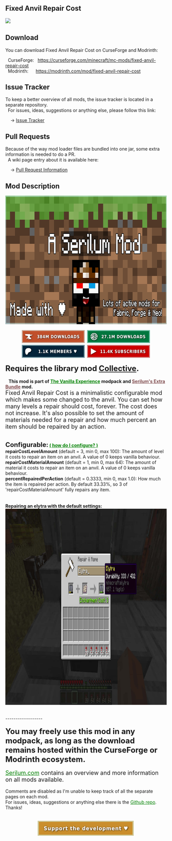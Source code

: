 <h2>Fixed Anvil Repair Cost</h2>
<p><a href="https://github.com/Serilum/Fixed-Anvil-Repair-Cost"><img src="https://serilum.com/assets/data/logo/fixed-anvil-repair-cost.png"></a></p><h2>Download</h2>
<p>You can download Fixed Anvil Repair Cost on CurseForge and Modrinth:</p><p>&nbsp;&nbsp;CurseForge: &nbsp;&nbsp;<a href="https://curseforge.com/minecraft/mc-mods/fixed-anvil-repair-cost">https://curseforge.com/minecraft/mc-mods/fixed-anvil-repair-cost</a><br>&nbsp;&nbsp;Modrinth: &nbsp;&nbsp;&nbsp;&nbsp;&nbsp;<a href="https://modrinth.com/mod/fixed-anvil-repair-cost">https://modrinth.com/mod/fixed-anvil-repair-cost</a></p>
<h2>Issue Tracker</h2>
<p>To keep a better overview of all mods, the issue tracker is located in a separate repository.<br>&nbsp;&nbsp;For issues, ideas, suggestions or anything else, please follow this link:</p>
<p>&nbsp;&nbsp;&nbsp;&nbsp;-> <a href="https://serilum.com/url/issue-tracker">Issue Tracker</a></p>
<h2>Pull Requests</h2>
<p>Because of the way mod loader files are bundled into one jar, some extra information is needed to do a PR.<br>&nbsp;&nbsp;A wiki page entry about it is available here:</p>
<p>&nbsp;&nbsp;&nbsp;&nbsp;-> <a href="https://serilum.com/url/pull-requests">Pull Request Information</a></p>
<h2>Mod Description</h2>
<p style="text-align:center"><a href="https://serilum.com/" target="_blank" rel="nofollow"><img src="https://github.com/Serilum/.cdn/raw/main/description/header/header.png" alt="" width="838" height="400"></a></p>
<p style="text-align:center"><a href="https://curseforge.com/members/serilum/projects" target="_blank" rel="nofollow"><img src="https://raw.githubusercontent.com/Serilum/.data-workflow/main/badges/svg/curseforge.svg" width="200"></a> <a href="https://modrinth.com/user/Serilum" target="_blank" rel="nofollow"><img src="https://raw.githubusercontent.com/Serilum/.data-workflow/main/badges/svg/modrinth.svg" width="200"></a> <a href="https://patreon.com/serilum" target="_blank" rel="nofollow"><img src="https://raw.githubusercontent.com/Serilum/.data-workflow/main/badges/svg/patreon.svg" width="200"></a> <a href="https://youtube.com/@serilum" target="_blank" rel="nofollow"><img src="https://raw.githubusercontent.com/Serilum/.data-workflow/main/badges/svg/youtube.svg" width="200"></a></p>
<p><strong><span style="font-size:24px">Requires the library mod&nbsp;<a style="font-size:24px" href="https://curseforge.com/minecraft/mc-mods/collective" target="_blank" rel="nofollow">Collective</a>.</span></strong><br><br><strong>&nbsp;&nbsp;&nbsp;This mod is part of <span style="color:#008000"><a style="color:#008000" href="https://curseforge.com/minecraft/modpacks/the-vanilla-experience" target="_blank" rel="nofollow">The Vanilla Experience</a></span> modpack and <span style="color:#804d4f"><a style="color:#804d4f" href="https://curseforge.com/minecraft/mc-mods/serilums-extra-bundle" target="_blank" rel="nofollow">Serilum's Extra Bundle</a></span> mod.</strong><br><span style="font-size:18px">Fixed Anvil Repair Cost is a minimalistic configurable mod which makes some changed to the anvil. You can set how many levels a repair should cost, forever. The cost does not increase. It's also possible to set the amount of materials needed for a repair and how much percent an item should be repaired by an action. </span><br><br><br><strong><span style="font-size:20px">Configurable:</span> <span style="color:#008000;font-size:14px"><a style="color:#008000" href="https://github.com/Serilum/.information/wiki/how-to-configure-mods" rel="nofollow">(&nbsp;how do I configure?&nbsp;)</a></span><br></strong><strong>repairCostLevelAmount</strong>&nbsp;(default = 3, min 0, max 100): The amount of level it costs to repair an item on an anvil. A value of 0 keeps vanilla behaviour.<br><strong>repairCostMaterialAmount</strong>&nbsp;(default = 1, min 0, max 64): The amount of material it costs to repair an item on an anvil. A value of 0 keeps vanilla behaviour.<br><strong>percentRepairedPerAction</strong>&nbsp;(default = 0.3333, min 0, max 1.0): How much the item is repaired per action. By default 33.33%, so 3 of 'repairCostMaterialAmount' fully repairs any item.<br><br><br><span style="font-size:14px"><strong>Repairing an elytra with the default settings:</strong></span><br><picture><img src="https://github.com/Serilum/.cdn/raw/main/projects/fixed-anvil-repair-cost/a.jpg" width="1142" height="610"></picture></p>
<p><br>------------------<br><br><span style="font-size:24px"><strong>You may freely use this mod in any modpack, as long as the download remains hosted within the CurseForge or Modrinth ecosystem.</strong></span><br><br><span style="font-size:18px"><a style="font-size:18px;color:#008000" href="https://serilum.com/" rel="nofollow">Serilum.com</a> contains an overview and more information on all mods available.</span><br><br><span style="font-size:14px">Comments are disabled as I'm unable to keep track of all the separate pages on each mod.</span><span style="font-size:14px"><br>For issues, ideas, suggestions or anything else there is the&nbsp;<a style="font-size:14px;color:#008000" href="https://github.com/Serilum/.issue-tracker" rel="nofollow">Github repo</a>. Thanks!</span><span style="font-size:6px"><br><br></span></p>
<p style="text-align:center"><a href="https://serilum.com/donate" rel="nofollow"><img src="https://github.com/Serilum/.cdn/raw/main/description/projects/support.svg" alt="" width="306" height="50"></a></p>
